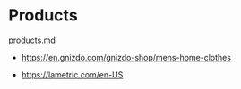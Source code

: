 # Products

products.md

*   https://en.gnizdo.com/gnizdo-shop/mens-home-clothes

*   https://lametric.com/en-US

